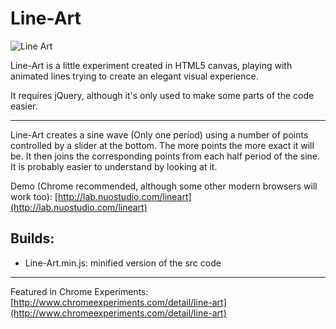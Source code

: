 Line-Art
========

![Line Art](https://raw.github.com/nuostudio/Line-Art/master/misc/screenshot1.gif)

Line-Art is a little experiment created in HTML5 canvas, playing with animated lines trying to create an elegant visual experience.

It requires jQuery, although it's only used to make some parts of the code easier.

* * *

Line-Art creates a sine wave (Only one period) using a number of points controlled by a slider at the bottom. The more points the more exact it will be.
It then joins the corresponding points from each half period of the sine. It is probably easier to understand by looking at it.

Demo (Chrome recommended, although some other modern browsers will work too): [http://lab.nuostudio.com/lineart](http://lab.nuostudio.com/lineart)

Builds:
-----

 * Line-Art.min.js: minified version of the src code

* * *

Featured in Chrome Experiments: [http://www.chromeexperiments.com/detail/line-art](http://www.chromeexperiments.com/detail/line-art)
